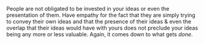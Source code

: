 People are not obligated to be invested in your ideas or even the presentation of them. Have empathy for the fact that they are simply trying to convey their own ideas and that the presence of their ideas & even the overlap that their ideas would have with yours does not preclude your ideas being any more or less valuable. Again, it comes down to what gets _done_.